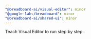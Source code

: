 ```yaml
---
"@breadboard-ai/visual-editor": minor
"@google-labs/breadboard": minor
"@breadboard-ai/shared-ui": minor
---
```


Teach Visual Editor to run step by step.
